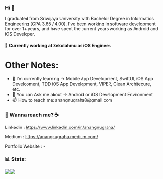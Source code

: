 
### Hi 👋

I graduated from Sriwijaya University with Bachelor Degree in Informatics Engineering (GPA 3.65 / 4.00). I've been working in software development for over 1+ years, and have spent the current years working as Android and iOS Developer. 

#### 🔭 Currently working at Sekolahmu as iOS Engineer.

# Other Notes:

- 🌱 I’m currently learning -> Mobile App Development, SwiftUI, iOS App Development, TDD iOS App Development, VIPER, Clean Architecure, etc.
- 💬 You can Ask me about -> Android or iOS Development Environment
- 📫 How to reach me: [anangnugraha8@gmail.com](anangnugraha8@gmail.com)

### 💬 Wanna reach me? :coffee:
Linkedin : https://www.linkedin.com/in/anangnugraha/

Medium : https://anangnugraha.medium.com/

Portfolio Website : -

### 📊 Stats: 
<img align="center" src="https://github-readme-stats.vercel.app/api?username=anugrahdev&show_icons=true&include_all_commits=true&theme=tokyonight&hide=issues" /><img align="center" src="https://github-readme-stats.vercel.app/api/top-langs/?username=anugrahdev&layout=compact&theme=tokyonight" />

